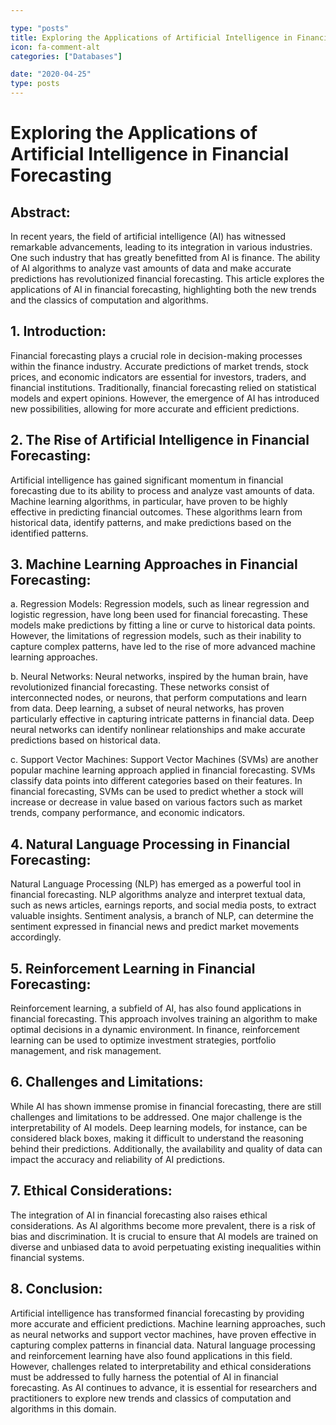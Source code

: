 ```yaml
---

type: "posts"
title: Exploring the Applications of Artificial Intelligence in Financial Forecasting
icon: fa-comment-alt
categories: ["Databases"]

date: "2020-04-25"
type: posts
---
```





# Exploring the Applications of Artificial Intelligence in Financial Forecasting

## Abstract:
In recent years, the field of artificial intelligence (AI) has witnessed remarkable advancements, leading to its integration in various industries. One such industry that has greatly benefitted from AI is finance. The ability of AI algorithms to analyze vast amounts of data and make accurate predictions has revolutionized financial forecasting. This article explores the applications of AI in financial forecasting, highlighting both the new trends and the classics of computation and algorithms.

## 1. Introduction:
Financial forecasting plays a crucial role in decision-making processes within the finance industry. Accurate predictions of market trends, stock prices, and economic indicators are essential for investors, traders, and financial institutions. Traditionally, financial forecasting relied on statistical models and expert opinions. However, the emergence of AI has introduced new possibilities, allowing for more accurate and efficient predictions.

## 2. The Rise of Artificial Intelligence in Financial Forecasting:
Artificial intelligence has gained significant momentum in financial forecasting due to its ability to process and analyze vast amounts of data. Machine learning algorithms, in particular, have proven to be highly effective in predicting financial outcomes. These algorithms learn from historical data, identify patterns, and make predictions based on the identified patterns.

## 3. Machine Learning Approaches in Financial Forecasting:
a. Regression Models:
Regression models, such as linear regression and logistic regression, have long been used for financial forecasting. These models make predictions by fitting a line or curve to historical data points. However, the limitations of regression models, such as their inability to capture complex patterns, have led to the rise of more advanced machine learning approaches.

b. Neural Networks:
Neural networks, inspired by the human brain, have revolutionized financial forecasting. These networks consist of interconnected nodes, or neurons, that perform computations and learn from data. Deep learning, a subset of neural networks, has proven particularly effective in capturing intricate patterns in financial data. Deep neural networks can identify nonlinear relationships and make accurate predictions based on historical data.

c. Support Vector Machines:
Support Vector Machines (SVMs) are another popular machine learning approach applied in financial forecasting. SVMs classify data points into different categories based on their features. In financial forecasting, SVMs can be used to predict whether a stock will increase or decrease in value based on various factors such as market trends, company performance, and economic indicators.

## 4. Natural Language Processing in Financial Forecasting:
Natural Language Processing (NLP) has emerged as a powerful tool in financial forecasting. NLP algorithms analyze and interpret textual data, such as news articles, earnings reports, and social media posts, to extract valuable insights. Sentiment analysis, a branch of NLP, can determine the sentiment expressed in financial news and predict market movements accordingly.

## 5. Reinforcement Learning in Financial Forecasting:
Reinforcement learning, a subfield of AI, has also found applications in financial forecasting. This approach involves training an algorithm to make optimal decisions in a dynamic environment. In finance, reinforcement learning can be used to optimize investment strategies, portfolio management, and risk management.

## 6. Challenges and Limitations:
While AI has shown immense promise in financial forecasting, there are still challenges and limitations to be addressed. One major challenge is the interpretability of AI models. Deep learning models, for instance, can be considered black boxes, making it difficult to understand the reasoning behind their predictions. Additionally, the availability and quality of data can impact the accuracy and reliability of AI predictions.

## 7. Ethical Considerations:
The integration of AI in financial forecasting also raises ethical considerations. As AI algorithms become more prevalent, there is a risk of bias and discrimination. It is crucial to ensure that AI models are trained on diverse and unbiased data to avoid perpetuating existing inequalities within financial systems.

## 8. Conclusion:
Artificial intelligence has transformed financial forecasting by providing more accurate and efficient predictions. Machine learning approaches, such as neural networks and support vector machines, have proven effective in capturing complex patterns in financial data. Natural language processing and reinforcement learning have also found applications in this field. However, challenges related to interpretability and ethical considerations must be addressed to fully harness the potential of AI in financial forecasting. As AI continues to advance, it is essential for researchers and practitioners to explore new trends and classics of computation and algorithms in this domain.
